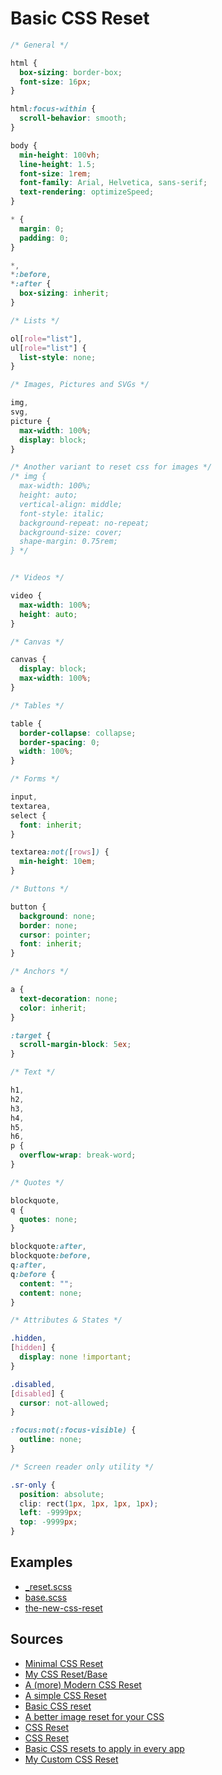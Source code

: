 # Basic CSS Reset

```css
/* General */

html {
  box-sizing: border-box;
  font-size: 16px;
}

html:focus-within {
  scroll-behavior: smooth;
}

body {
  min-height: 100vh;
  line-height: 1.5;
  font-size: 1rem;
  font-family: Arial, Helvetica, sans-serif;
  text-rendering: optimizeSpeed;
}

* {
  margin: 0;
  padding: 0;
}

*,
*:before,
*:after {
  box-sizing: inherit;
}

/* Lists */

ol[role="list"],
ul[role="list"] {
  list-style: none;
}

/* Images, Pictures and SVGs */

img,
svg,
picture {
  max-width: 100%;
  display: block;
}

/* Another variant to reset css for images */
/* img {
  max-width: 100%;
  height: auto;
  vertical-align: middle;
  font-style: italic;
  background-repeat: no-repeat;
  background-size: cover;
  shape-margin: 0.75rem;
} */


/* Videos */

video {
  max-width: 100%;
  height: auto;
}

/* Canvas */

canvas {
  display: block;
  max-width: 100%;
}

/* Tables */

table {
  border-collapse: collapse;
  border-spacing: 0;
  width: 100%;
}

/* Forms */

input,
textarea,
select {
  font: inherit;
}

textarea:not([rows]) {
  min-height: 10em;
}

/* Buttons */

button {
  background: none;
  border: none;
  cursor: pointer;
  font: inherit;
}

/* Anchors */

a {
  text-decoration: none;
  color: inherit;
}

:target {
  scroll-margin-block: 5ex;
}

/* Text */

h1,
h2,
h3,
h4,
h5,
h6,
p {
  overflow-wrap: break-word;
}

/* Quotes */

blockquote,
q {
  quotes: none;
}

blockquote:after,
blockquote:before,
q:after,
q:before {
  content: "";
  content: none;
}

/* Attributes & States */

.hidden,
[hidden] {
  display: none !important;
}

.disabled,
[disabled] {
  cursor: not-allowed;
}

:focus:not(:focus-visible) {
  outline: none;
}

/* Screen reader only utility */

.sr-only {
  position: absolute;
  clip: rect(1px, 1px, 1px, 1px);
  left: -9999px;
  top: -9999px;
}
```

## Examples

- [_reset.scss](https://github.com/vuetifyjs/vuetify/blob/master/packages/vuetify/src/styles/generic/_reset.scss)
- [base.scss](https://github.com/ireade/css/blob/master/base.scss)
- [the-new-css-reset](https://elad2412.github.io/the-new-css-reset/)

## Sources

- [Minimal CSS Reset](https://www.digitalocean.com/community/tutorials/css-minimal-css-reset)
- [My CSS Reset/Base](https://bitsofco.de/my-css-reset-base/)
- [A (more) Modern CSS Reset](https://andy-bell.co.uk/a-more-modern-css-reset/)
- [A simple CSS Reset](https://ehtmlu.com/blog/a-simple-css-reset/)
- [Basic CSS reset](https://weekendprojects.dev/design/basic-css-reset/)
- [A better image reset for your CSS](https://www.youtube.com/watch?v=345V2MU3E_w&list=WL&index=12)
- [CSS Reset](https://kolosek.com/css-reset/)
- [CSS Reset](https://medium.com/swlh/css-reset-2b4831d4664e)
- [Basic CSS resets to apply in every app](https://itnext.io/basic-css-resets-to-apply-in-every-app-9bd724dc4f49)
- [My Custom CSS Reset](https://www.joshwcomeau.com/css/custom-css-reset/)